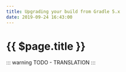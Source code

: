 ```yaml
---
title: Upgrading your build from Gradle 5.x
date: 2019-09-24 16:43:00
---
```


# {{ $page.title }}

::: warning
TODO - TRANSLATION
:::
